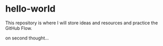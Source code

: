 # hello-world
This repository is where I will store ideas and resources and practice the GitHub Flow.
<p> on second thought...<p/>
